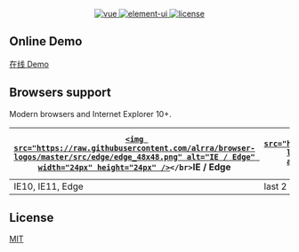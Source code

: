 <p align="center">
  <a href="https://github.com/vuejs/vue">
    <img src="https://img.shields.io/badge/vue-2.6.10-brightgreen.svg" alt="vue">
  </a>
  <a href="https://github.com/ElemeFE/element">
    <img src="https://img.shields.io/badge/element--ui-2.7.0-brightgreen.svg" alt="element-ui">
  </a>
  <a href="./LICENSE">
    <img src="https://img.shields.io/github/license/mashape/apistatus.svg" alt="license">
  </a>
</p>

## Online Demo

[在线 Demo](https://chenjiamian.github.io/TH-IDC/)

## Browsers support

Modern browsers and Internet Explorer 10+.

| [`<img src="https://raw.githubusercontent.com/alrra/browser-logos/master/src/edge/edge_48x48.png" alt="IE / Edge" width="24px" height="24px" />`](https://godban.github.io/browsers-support-badges/)`</br>`IE / Edge | [`<img src="https://raw.githubusercontent.com/alrra/browser-logos/master/src/firefox/firefox_48x48.png" alt="Firefox" width="24px" height="24px" />`](https://godban.github.io/browsers-support-badges/)`</br>`Firefox | [`<img src="https://raw.githubusercontent.com/alrra/browser-logos/master/src/chrome/chrome_48x48.png" alt="Chrome" width="24px" height="24px" />`](https://godban.github.io/browsers-support-badges/)`</br>`Chrome | [`<img src="https://raw.githubusercontent.com/alrra/browser-logos/master/src/safari/safari_48x48.png" alt="Safari" width="24px" height="24px" />`](https://godban.github.io/browsers-support-badges/)`</br>`Safari |
| --------------------------------------------------------------------------------------------------------------------------------------------------------------------------------------------------------------------- | ----------------------------------------------------------------------------------------------------------------------------------------------------------------------------------------------------------------------- | ------------------------------------------------------------------------------------------------------------------------------------------------------------------------------------------------------------------- | ------------------------------------------------------------------------------------------------------------------------------------------------------------------------------------------------------------------- |
| IE10, IE11, Edge                                                                                                                                                                                                      | last 2 versions                                                                                                                                                                                                         | last 2 versions                                                                                                                                                                                                     | last 2 versions                                                                                                                                                                                                     |

## License

[MIT](./LICENSE)
